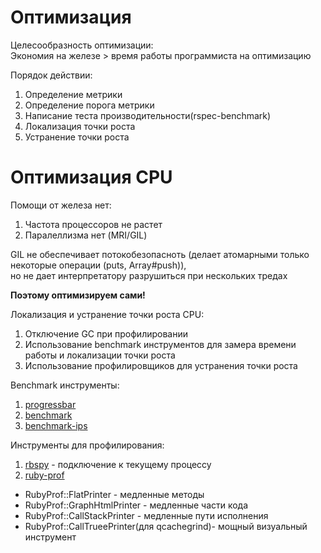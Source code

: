 # Оптимизация
Целесообразность оптимизации: \
Экономия на железе > время работы программиста на оптимизацию

Порядок действии:
1) Определение метрики
2) Определение порога метрики
3) Написание теста производительности(rspec-benchmark)
4) Локализация точки роста
5) Устранение точки роста

# Оптимизация CPU
Помощи от железа нет:
1) Частота процессоров не растет
2) Паралеллизма нет (MRI/GIL)

GIL не обеспечивает потокобезопасноть (делает атомарными только некоторые операции (puts, Array#push)), \
но не дает интерпретатору разрушиться при нескольких тредах

**Поэтому оптимизируем сами!**

Локализация и устранение точки роста CPU:
1) Отключение GC при профилировании
2) Использование benchmark инструментов для замера времени работы и локализации точки роста
3) Использование профилировщиков для устранения точки роста

Benchmark инструменты:
1) [progressbar](https://github.com/jfelchner/ruby-progressbar)
2) [benchmark](https://ruby-doc.org/stdlib-2.5.3/libdoc/benchmark/rdoc/Benchmark.html)
3) [benchmark-ips](https://github.com/evanphx/benchmark-ips)

Инструменты для профилирования:
1) [rbspy](https://github.com/rbspy/rbspy) - подключение к текущему процессу
2) [ruby-prof](https://github.com/ruby-prof/ruby-prof)
  * RubyProf::FlatPrinter - медленные методы
  * RubyProf::GraphHtmlPrinter - медленные части кода
  * RubyProf::CallStackPrinter - медленные пути исполнения
  * RubyProf::CallTrueePrinter(для qcachegrind)- мощный визуальный инструмент
